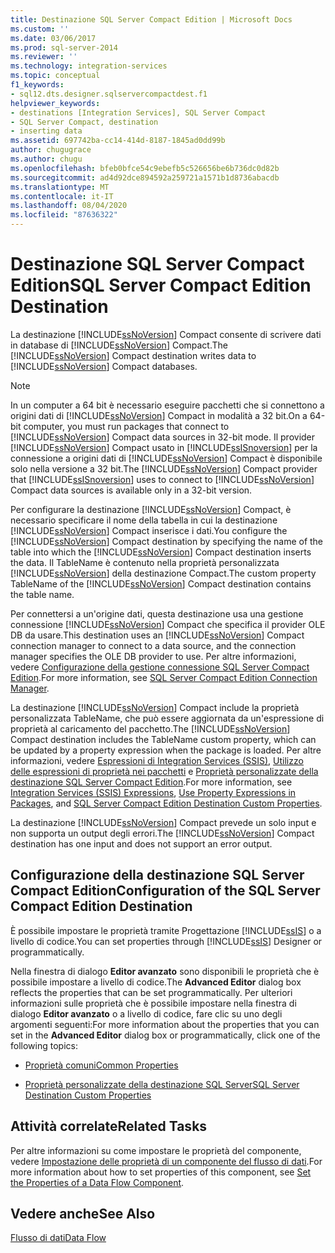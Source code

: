 ```yaml
---
title: Destinazione SQL Server Compact Edition | Microsoft Docs
ms.custom: ''
ms.date: 03/06/2017
ms.prod: sql-server-2014
ms.reviewer: ''
ms.technology: integration-services
ms.topic: conceptual
f1_keywords:
- sql12.dts.designer.sqlservercompactdest.f1
helpviewer_keywords:
- destinations [Integration Services], SQL Server Compact
- SQL Server Compact, destination
- inserting data
ms.assetid: 697742ba-cc14-414d-8187-1845ad0dd99b
author: chugugrace
ms.author: chugu
ms.openlocfilehash: bfeb0bfce54c9ebefb5c526656be6b736dc0d82b
ms.sourcegitcommit: ad4d92dce894592a259721a1571b1d8736abacdb
ms.translationtype: MT
ms.contentlocale: it-IT
ms.lasthandoff: 08/04/2020
ms.locfileid: "87636322"
---
```

# <a name="sql-server-compact-edition-destination"></a><span data-ttu-id="e9b40-102">Destinazione SQL Server Compact Edition</span><span class="sxs-lookup"><span data-stu-id="e9b40-102">SQL Server Compact Edition Destination</span></span>
  <span data-ttu-id="e9b40-103">La destinazione [!INCLUDE[ssNoVersion](../../includes/ssnoversion-md.md)] Compact consente di scrivere dati in database di [!INCLUDE[ssNoVersion](../../includes/ssnoversion-md.md)] Compact.</span><span class="sxs-lookup"><span data-stu-id="e9b40-103">The [!INCLUDE[ssNoVersion](../../includes/ssnoversion-md.md)] Compact destination writes data to [!INCLUDE[ssNoVersion](../../includes/ssnoversion-md.md)] Compact databases.</span></span>  
  
> [!NOTE]  
>  <span data-ttu-id="e9b40-104">In un computer a 64 bit è necessario eseguire pacchetti che si connettono a origini dati di [!INCLUDE[ssNoVersion](../../includes/ssnoversion-md.md)] Compact in modalità a 32 bit.</span><span class="sxs-lookup"><span data-stu-id="e9b40-104">On a 64-bit computer, you must run packages that connect to [!INCLUDE[ssNoVersion](../../includes/ssnoversion-md.md)] Compact data sources in 32-bit mode.</span></span> <span data-ttu-id="e9b40-105">Il provider [!INCLUDE[ssNoVersion](../../includes/ssnoversion-md.md)] Compact usato in [!INCLUDE[ssISnoversion](../../includes/ssisnoversion-md.md)] per la connessione a origini dati di [!INCLUDE[ssNoVersion](../../includes/ssnoversion-md.md)] Compact è disponibile solo nella versione a 32 bit.</span><span class="sxs-lookup"><span data-stu-id="e9b40-105">The [!INCLUDE[ssNoVersion](../../includes/ssnoversion-md.md)] Compact provider that [!INCLUDE[ssISnoversion](../../includes/ssisnoversion-md.md)] uses to connect to [!INCLUDE[ssNoVersion](../../includes/ssnoversion-md.md)] Compact data sources is available only in a 32-bit version.</span></span>  
  
 <span data-ttu-id="e9b40-106">Per configurare la destinazione [!INCLUDE[ssNoVersion](../../includes/ssnoversion-md.md)] Compact, è necessario specificare il nome della tabella in cui la destinazione [!INCLUDE[ssNoVersion](../../includes/ssnoversion-md.md)] Compact inserisce i dati.</span><span class="sxs-lookup"><span data-stu-id="e9b40-106">You configure the [!INCLUDE[ssNoVersion](../../includes/ssnoversion-md.md)] Compact destination by specifying the name of the table into which the [!INCLUDE[ssNoVersion](../../includes/ssnoversion-md.md)] Compact destination inserts the data.</span></span> <span data-ttu-id="e9b40-107">Il TableName è contenuto nella proprietà personalizzata [!INCLUDE[ssNoVersion](../../includes/ssnoversion-md.md)] della destinazione Compact.</span><span class="sxs-lookup"><span data-stu-id="e9b40-107">The custom property TableName of the [!INCLUDE[ssNoVersion](../../includes/ssnoversion-md.md)] Compact destination contains the table name.</span></span>  
  
 <span data-ttu-id="e9b40-108">Per connettersi a un'origine dati, questa destinazione usa una gestione connessione [!INCLUDE[ssNoVersion](../../includes/ssnoversion-md.md)] Compact che specifica il provider OLE DB da usare.</span><span class="sxs-lookup"><span data-stu-id="e9b40-108">This destination uses an [!INCLUDE[ssNoVersion](../../includes/ssnoversion-md.md)] Compact connection manager to connect to a data source, and the connection manager specifies the OLE DB provider to use.</span></span> <span data-ttu-id="e9b40-109">Per altre informazioni, vedere [Configurazione della gestione connessione SQL Server Compact Edition](../connection-manager/sql-server-compact-edition-connection-manager.md).</span><span class="sxs-lookup"><span data-stu-id="e9b40-109">For more information, see [SQL Server Compact Edition Connection Manager](../connection-manager/sql-server-compact-edition-connection-manager.md).</span></span>  
  
 <span data-ttu-id="e9b40-110">La destinazione [!INCLUDE[ssNoVersion](../../includes/ssnoversion-md.md)] Compact include la proprietà personalizzata TableName, che può essere aggiornata da un'espressione di proprietà al caricamento del pacchetto.</span><span class="sxs-lookup"><span data-stu-id="e9b40-110">The [!INCLUDE[ssNoVersion](../../includes/ssnoversion-md.md)] Compact destination includes the TableName custom property, which can be updated by a property expression when the package is loaded.</span></span> <span data-ttu-id="e9b40-111">Per altre informazioni, vedere [Espressioni di Integration Services &#40;SSIS&#41;](../expressions/integration-services-ssis-expressions.md), [Utilizzo delle espressioni di proprietà nei pacchetti](../expressions/use-property-expressions-in-packages.md) e [Proprietà personalizzate della destinazione SQL Server Compact Edition](sql-server-compact-edition-destination-custom-properties.md).</span><span class="sxs-lookup"><span data-stu-id="e9b40-111">For more information, see [Integration Services &#40;SSIS&#41; Expressions](../expressions/integration-services-ssis-expressions.md), [Use Property Expressions in Packages](../expressions/use-property-expressions-in-packages.md), and [SQL Server Compact Edition Destination Custom Properties](sql-server-compact-edition-destination-custom-properties.md).</span></span>  
  
 <span data-ttu-id="e9b40-112">La destinazione [!INCLUDE[ssNoVersion](../../includes/ssnoversion-md.md)] Compact prevede un solo input e non supporta un output degli errori.</span><span class="sxs-lookup"><span data-stu-id="e9b40-112">The [!INCLUDE[ssNoVersion](../../includes/ssnoversion-md.md)] Compact destination has one input and does not support an error output.</span></span>  
  
## <a name="configuration-of-the-sql-server-compact-edition-destination"></a><span data-ttu-id="e9b40-113">Configurazione della destinazione SQL Server Compact Edition</span><span class="sxs-lookup"><span data-stu-id="e9b40-113">Configuration of the SQL Server Compact Edition Destination</span></span>  
 <span data-ttu-id="e9b40-114">È possibile impostare le proprietà tramite Progettazione [!INCLUDE[ssIS](../../includes/ssis-md.md)] o a livello di codice.</span><span class="sxs-lookup"><span data-stu-id="e9b40-114">You can set properties through [!INCLUDE[ssIS](../../includes/ssis-md.md)] Designer or programmatically.</span></span>  
  
 <span data-ttu-id="e9b40-115">Nella finestra di dialogo **Editor avanzato** sono disponibili le proprietà che è possibile impostare a livello di codice.</span><span class="sxs-lookup"><span data-stu-id="e9b40-115">The **Advanced Editor** dialog box reflects the properties that can be set programmatically.</span></span> <span data-ttu-id="e9b40-116">Per ulteriori informazioni sulle proprietà che è possibile impostare nella finestra di dialogo **Editor avanzato** o a livello di codice, fare clic su uno degli argomenti seguenti:</span><span class="sxs-lookup"><span data-stu-id="e9b40-116">For more information about the properties that you can set in the **Advanced Editor** dialog box or programmatically, click one of the following topics:</span></span>  
  
-   [<span data-ttu-id="e9b40-117">Proprietà comuni</span><span class="sxs-lookup"><span data-stu-id="e9b40-117">Common Properties</span></span>](../common-properties.md)  
  
-   [<span data-ttu-id="e9b40-118">Proprietà personalizzate della destinazione SQL Server</span><span class="sxs-lookup"><span data-stu-id="e9b40-118">SQL Server Destination Custom Properties</span></span>](sql-server-destination-custom-properties.md)  
  
## <a name="related-tasks"></a><span data-ttu-id="e9b40-119">Attività correlate</span><span class="sxs-lookup"><span data-stu-id="e9b40-119">Related Tasks</span></span>  
 <span data-ttu-id="e9b40-120">Per altre informazioni su come impostare le proprietà del componente, vedere [Impostazione delle proprietà di un componente del flusso di dati](set-the-properties-of-a-data-flow-component.md).</span><span class="sxs-lookup"><span data-stu-id="e9b40-120">For more information about how to set properties of this component, see [Set the Properties of a Data Flow Component](set-the-properties-of-a-data-flow-component.md).</span></span>  
  
## <a name="see-also"></a><span data-ttu-id="e9b40-121">Vedere anche</span><span class="sxs-lookup"><span data-stu-id="e9b40-121">See Also</span></span>  
 [<span data-ttu-id="e9b40-122">Flusso di dati</span><span class="sxs-lookup"><span data-stu-id="e9b40-122">Data Flow</span></span>](data-flow.md)  
  
  
